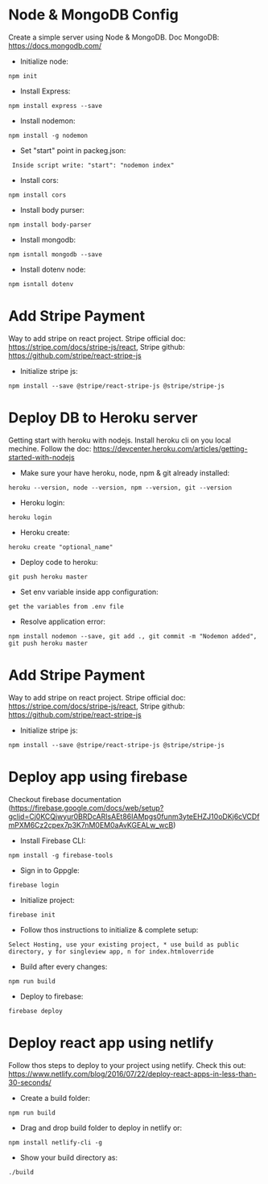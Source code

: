 
# Node & MongoDB Config #
Create a simple server using Node & MongoDB. Doc MongoDB: https://docs.mongodb.com/

- Initialize node:
```
npm init
```
- Install Express:
```
npm install express --save
```
- Install nodemon:
```
npm install -g nodemon
```
- Set "start" point in packeg.json:
```
 Inside script write: "start": "nodemon index"
```
- Install cors:
```
npm install cors
```
- Install body purser:
```
npm install body-parser
```
- Install mongodb:
```
npm isntall mongodb --save
```
- Install dotenv node:
```
npm isntall dotenv
```

# Add Stripe Payment #
Way to add stripe on react project. Stripe official doc: https://stripe.com/docs/stripe-js/react, Stripe github: https://github.com/stripe/react-stripe-js

- Initialize stripe js:
```
npm install --save @stripe/react-stripe-js @stripe/stripe-js
```
# Deploy DB to Heroku server #
Getting start with heroku with nodejs. Install heroku cli on you local mechine. Follow the doc: https://devcenter.heroku.com/articles/getting-started-with-nodejs

- Make sure your have heroku, node, npm & git already installed:
```
heroku --version, node --version, npm --version, git --version
```
- Heroku login:
```
heroku login
```
- Heroku create:
```
heroku create "optional_name"
```
- Deploy code to heroku:
```
git push heroku master
```
- Set env variable inside app configuration:
```
get the variables from .env file
```

- Resolve application error:
```
npm install nodemon --save, git add ., git commit -m "Nodemon added", git push heroku master
```

# Add Stripe Payment #
Way to add stripe on react project. Stripe official doc: https://stripe.com/docs/stripe-js/react, Stripe github: https://github.com/stripe/react-stripe-js

- Initialize stripe js:
```
npm install --save @stripe/react-stripe-js @stripe/stripe-js
```
# Deploy app using firebase #
Checkout firebase documentation (https://firebase.google.com/docs/web/setup?gclid=Cj0KCQjwyur0BRDcARIsAEt86IAMpgs0funm3yteEHZJ10oDKj6cVCDfmPXM6Cz2cpex7p3K7nM0EM0aAvKGEALw_wcB) 

- Install Firebase CLI:
```
npm install -g firebase-tools
```
- Sign in to Gppgle:
```
firebase login
```
- Initialize project:
```
firebase init
```
- Follow thos instructions to initialize & complete setup:
```
Select Hosting, use your existing project, * use build as public directory, y for singleview app, n for index.htmloverride
```
- Build after every changes:
```
npm run build
```
- Deploy to firebase:
```
firebase deploy
```
# Deploy react app using netlify #
Follow thos steps to deploy to your project using netlify. Check this out: https://www.netlify.com/blog/2016/07/22/deploy-react-apps-in-less-than-30-seconds/

- Create a build folder:
```
npm run build
```
- Drag and drop build folder to deploy in netlify or:
```
npm install netlify-cli -g
```
- Show your build directory as:
```
./build
```

